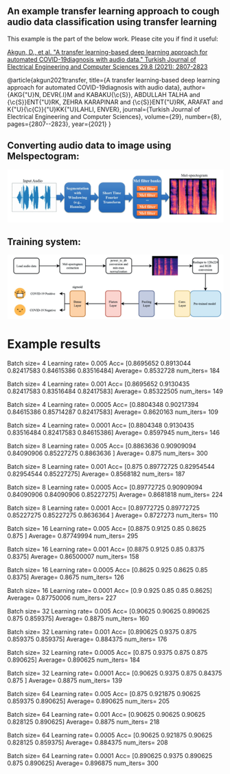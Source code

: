 ## An example transfer learning approach to cough audio data classification using transfer learning

This example is the part of the below work. Please cite you if find it useful:

[Akgun, D., et al. "A transfer learning-based deep learning approach for automated COVID-19diagnosis with audio data." Turkish Journal of Electrical Engineering and Computer Sciences 29.8 (2021): 2807-2823](https://journals.tubitak.gov.tr/elektrik/vol29/iss8/15/)

@article{akgun2021transfer,
  title={A transfer learning-based deep learning approach for automated COVID-19diagnosis with audio data},
  author={AKG{\"U}N, DEVR{\.I}M and KABAKU{\c{S}}, ABDULLAH TALHA and {\c{S}}ENT{\"U}RK, ZEHRA KARAPINAR and {\c{S}}ENT{\"U}RK, ARAFAT and K{\"U}{\c{C}}{\"U}KK{\"U}LAHLI, ENVER},
  journal={Turkish Journal of Electrical Engineering and Computer Sciences},
  volume={29},
  number={8},
  pages={2807--2823},
  year={2021}
}

## Converting audio data to image using Melspectogram:

![alt text](images/audio_to_image.jpg)


## Training system:

![alt text](images/system.jpg)



# Example results
Batch size= 4   Learning rate= 0.005  Acc= [0.8695652  0.8913044  0.82417583 0.84615386 0.83516484] Average= 0.8532728  num_iters= 184

Batch size= 4   Learning rate= 0.001  Acc= [0.8695652  0.9130435  0.82417583 0.83516484 0.82417583] Average= 0.85322505  num_iters= 149

Batch size= 4   Learning rate= 0.0005  Acc= [0.8804348  0.90217394 0.84615386 0.85714287 0.82417583] Average= 0.8620163  num_iters= 109

Batch size= 4   Learning rate= 0.0001  Acc= [0.8804348  0.9130435  0.83516484 0.82417583 0.84615386] Average= 0.8597945  num_iters= 146

Batch size= 8   Learning rate= 0.005  Acc= [0.8863636  0.90909094 0.84090906 0.85227275 0.8863636 ] Average= 0.875  num_iters= 300

Batch size= 8   Learning rate= 0.001  Acc= [0.875      0.89772725 0.82954544 0.82954544 0.85227275] Average= 0.8568182  num_iters= 187

Batch size= 8   Learning rate= 0.0005  Acc= [0.89772725 0.90909094 0.84090906 0.84090906 0.85227275] Average= 0.8681818  num_iters= 224

Batch size= 8   Learning rate= 0.0001  Acc= [0.89772725 0.89772725 0.85227275 0.85227275 0.8636364 ] Average= 0.8727273  num_iters= 110

Batch size= 16   Learning rate= 0.005  Acc= [0.8875 0.9125 0.85   0.8625 0.875 ] Average= 0.87749994  num_iters= 295

Batch size= 16   Learning rate= 0.001  Acc= [0.8875 0.9125 0.85   0.8375 0.8375] Average= 0.86500007  num_iters= 158

Batch size= 16   Learning rate= 0.0005  Acc= [0.8625 0.925  0.8625 0.85   0.8375] Average= 0.8675  num_iters= 126

Batch size= 16   Learning rate= 0.0001  Acc= [0.9    0.925  0.85   0.85   0.8625] Average= 0.87750006  num_iters= 227

Batch size= 32   Learning rate= 0.005  Acc= [0.90625  0.90625  0.890625 0.875    0.859375] Average= 0.8875  num_iters= 160

Batch size= 32   Learning rate= 0.001  Acc= [0.890625 0.9375   0.875    0.859375 0.859375] Average= 0.884375  num_iters= 176

Batch size= 32   Learning rate= 0.0005  Acc= [0.875    0.9375   0.875    0.875    0.890625] Average= 0.890625  num_iters= 184

Batch size= 32   Learning rate= 0.0001  Acc= [0.90625 0.9375  0.875   0.84375 0.875  ] Average= 0.8875  num_iters= 139

Batch size= 64   Learning rate= 0.005  Acc= [0.875    0.921875 0.90625  0.859375 0.890625] Average= 0.890625  num_iters= 205

Batch size= 64   Learning rate= 0.001  Acc= [0.90625  0.90625  0.90625  0.828125 0.890625] Average= 0.8875  num_iters= 218

Batch size= 64   Learning rate= 0.0005  Acc= [0.90625  0.921875 0.90625  0.828125 0.859375] Average= 0.884375  num_iters= 208

Batch size= 64   Learning rate= 0.0001  Acc= [0.890625 0.9375   0.890625 0.875    0.890625] Average= 0.896875  num_iters= 300

